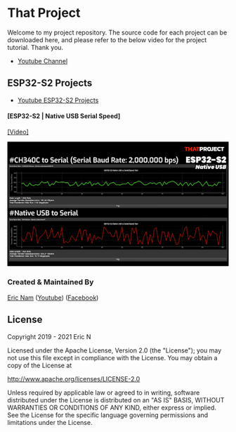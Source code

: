 # That Project

Welcome to my project repository. 
The source code for each project can be downloaded here, and please refer to the below video for the project tutorial.
Thank you.
  
* [Youtube Channel](https://youtube.com/c/ThatProject) 

## ESP32-S2 Projects

* [Youtube ESP32-S2 Projects](https://www.youtube.com/playlist?list=PLnq7JUnBumAyqwFbaS0L65VFUXKTGjtpQ)


#### [ESP32-S2 | Native USB Serial Speed]
[[Video]](https://youtu.be/-O-Bvscjx14)

<img width="800" src="https://github.com/0015/ESP32-S2-Projects/blob/main/misc/0_native_usb_speed_test.png">


### Created & Maintained By

[Eric Nam](https://github.com/0015)
([Youtube](https://youtube.com/c/ThatProject))
([Facebook](https://www.facebook.com/groups/138965931539175))


## License

Copyright 2019 - 2021 Eric N

Licensed under the Apache License, Version 2.0 (the "License");
you may not use this file except in compliance with the License.
You may obtain a copy of the License at

http://www.apache.org/licenses/LICENSE-2.0

Unless required by applicable law or agreed to in writing, software
distributed under the License is distributed on an "AS IS" BASIS,
WITHOUT WARRANTIES OR CONDITIONS OF ANY KIND, either express or implied.
See the License for the specific language governing permissions and
limitations under the License.
